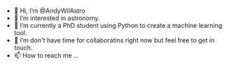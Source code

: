 - 👋 Hi, I’m @AndyWilAstro
- 👀 I’m interested in astronomy.
- 🌱 I’m currently a PhD student using Python to create a machine learning tool.
- 💞️ I’m don't have time for collaboratins right now but feel free to get in touch.
- 📫 How to reach me ...

<!---
AndyWilAstro/AndyWilAstro is a ✨ special ✨ repository because its `README.md` (this file) appears on your GitHub profile.
You can click the Preview link to take a look at your changes.
--->
